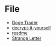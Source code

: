 # File

- [Doge Trader](Doge-Trader)
- [decrypt-it-yourself](decrypt-it-yourself)
- [readme](readme)
- [Strange Letter](Strange-Letter)
